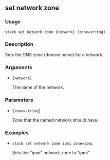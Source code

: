 ## set network zone

### Usage

`stack set network zone {network} {zone=string}`

### Description

Sets the DNS zone (domain name) for a network.

### Arguments

* `[network]`

   The name of the network.


### Parameters
* `[zone=string]`

   Zone that the named network should have.

### Examples

* `stack set network zone ipmi zone=ipmi`

   Sets the "ipmi" network zone to "ipmi".



